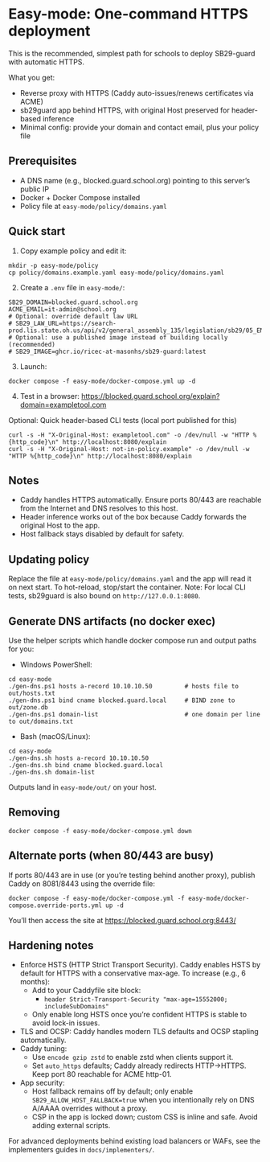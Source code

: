 # Easy-mode: One-command HTTPS deployment

This is the recommended, simplest path for schools to deploy SB29-guard with automatic HTTPS.

What you get:
- Reverse proxy with HTTPS (Caddy auto-issues/renews certificates via ACME)
- sb29guard app behind HTTPS, with original Host preserved for header-based inference
- Minimal config: provide your domain and contact email, plus your policy file

## Prerequisites
- A DNS name (e.g., blocked.guard.school.org) pointing to this server’s public IP
- Docker + Docker Compose installed
- Policy file at `easy-mode/policy/domains.yaml`

## Quick start
1) Copy example policy and edit it:
```
mkdir -p easy-mode/policy
cp policy/domains.example.yaml easy-mode/policy/domains.yaml
```
2) Create a `.env` file in `easy-mode/`:
```
SB29_DOMAIN=blocked.guard.school.org
ACME_EMAIL=it-admin@school.org
# Optional: override default law URL
# SB29_LAW_URL=https://search-prod.lis.state.oh.us/api/v2/general_assembly_135/legislation/sb29/05_EN/pdf/
# Optional: use a published image instead of building locally (recommended)
# SB29_IMAGE=ghcr.io/ricec-at-masonhs/sb29-guard:latest
```
3) Launch:
```
docker compose -f easy-mode/docker-compose.yml up -d
```
4) Test in a browser: https://blocked.guard.school.org/explain?domain=exampletool.com

Optional: Quick header-based CLI tests (local port published for this)
```
curl -s -H "X-Original-Host: exampletool.com" -o /dev/null -w "HTTP %{http_code}\n" http://localhost:8080/explain
curl -s -H "X-Original-Host: not-in-policy.example" -o /dev/null -w "HTTP %{http_code}\n" http://localhost:8080/explain
```

## Notes
- Caddy handles HTTPS automatically. Ensure ports 80/443 are reachable from the Internet and DNS resolves to this host.
- Header inference works out of the box because Caddy forwards the original Host to the app.
- Host fallback stays disabled by default for safety.

## Updating policy
Replace the file at `easy-mode/policy/domains.yaml` and the app will read it on next start. To hot-reload, stop/start the container.
Note: For local CLI tests, sb29guard is also bound on `http://127.0.0.1:8080`.

## Generate DNS artifacts (no docker exec)
Use the helper scripts which handle docker compose run and output paths for you:

- Windows PowerShell:
```
cd easy-mode
./gen-dns.ps1 hosts a-record 10.10.10.50         # hosts file to out/hosts.txt
./gen-dns.ps1 bind cname blocked.guard.local     # BIND zone to out/zone.db
./gen-dns.ps1 domain-list                        # one domain per line to out/domains.txt
```

- Bash (macOS/Linux):
```
cd easy-mode
./gen-dns.sh hosts a-record 10.10.10.50
./gen-dns.sh bind cname blocked.guard.local
./gen-dns.sh domain-list
```

Outputs land in `easy-mode/out/` on your host.

## Removing
```
docker compose -f easy-mode/docker-compose.yml down
```

## Alternate ports (when 80/443 are busy)
If ports 80/443 are in use (or you’re testing behind another proxy), publish Caddy on 8081/8443 using the override file:
```
docker compose -f easy-mode/docker-compose.yml -f easy-mode/docker-compose.override-ports.yml up -d
```
You’ll then access the site at https://blocked.guard.school.org:8443/

## Hardening notes
- Enforce HSTS (HTTP Strict Transport Security). Caddy enables HSTS by default for HTTPS with a conservative max-age. To increase (e.g., 6 months):
	- Add to your Caddyfile site block:
		- `header Strict-Transport-Security "max-age=15552000; includeSubDomains"`
	- Only enable long HSTS once you’re confident HTTPS is stable to avoid lock-in issues.
- TLS and OCSP: Caddy handles modern TLS defaults and OCSP stapling automatically.
- Caddy tuning:
	- Use `encode gzip zstd` to enable zstd when clients support it.
	- Set `auto_https` defaults; Caddy already redirects HTTP->HTTPS. Keep port 80 reachable for ACME http-01.
- App security:
	- Host fallback remains off by default; only enable `SB29_ALLOW_HOST_FALLBACK=true` when you intentionally rely on DNS A/AAAA overrides without a proxy.
	- CSP in the app is locked down; custom CSS is inline and safe. Avoid adding external scripts.

For advanced deployments behind existing load balancers or WAFs, see the implementers guides in `docs/implementers/`.
